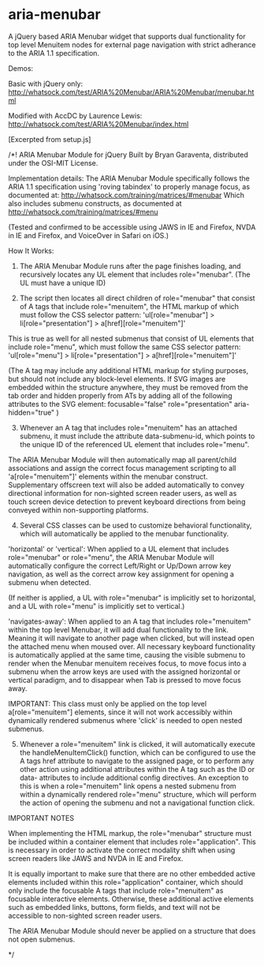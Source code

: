# aria-menubar
A jQuery based ARIA Menubar widget that supports dual functionality for top level Menuitem nodes for external page navigation with strict adherance to the ARIA 1.1 specification.

Demos:

Basic with jQuery only: http://whatsock.com/test/ARIA%20Menubar/ARIA%20Menubar/menubar.html

Modified with AccDC by Laurence Lewis: http://whatsock.com/test/ARIA%20Menubar/index.html

[Excerpted from setup.js]

/*!
ARIA Menubar Module for jQuery
Built by Bryan Garaventa, distributed under the OSI-MIT License.

Implementation details: The ARIA Menubar Module specifically follows the ARIA 1.1 specification using 'roving tabindex' to properly manage focus, as documented at:
http://whatsock.com/training/matrices/#menubar
Which also includes submenu constructs, as documented at
http://whatsock.com/training/matrices/#menu

(Tested and confirmed to be accessible using JAWS in IE and Firefox, NVDA in IE and Firefox, and VoiceOver in Safari on iOS.)

How It Works:

1. The ARIA Menubar Module runs after the page finishes loading, and recursively locates any UL element that includes role="menubar". (The UL must have a unique ID)

2. The script then locates all direct children of role="menubar" that consist of A tags that include role="menuitem", the HTML markup of which must follow the CSS selector pattern:
'ul[role="menubar"] > li[role="presentation"] > a[href][role="menuitem"]'

This is true as well for all nested submenus that consist of UL elements that include role="menu", which must follow the same CSS selector pattern:
'ul[role="menu"] > li[role="presentation"] > a[href][role="menuitem"]'

(The A tag may include any additional HTML markup for styling purposes, but should not include any block-level elements.
If SVG images are embedded within the structure anywhere, they must be removed from the tab order and hidden properly from ATs by adding all of the following attributes to the SVG element: focusable="false" role="presentation" aria-hidden="true" ) 

3. Whenever an A tag that includes role="menuitem" has an attached submenu, it must include the attribute data-submenu-id, which points to the unique ID of the referenced UL element that includes role="menu".

The ARIA Menubar Module will then automatically map all parent/child associations and assign the correct focus management scripting to all 'a[role="menuitem"]' elements within the menubar construct. Supplementary offscreen text will also be added automatically to convey directional information for non-sighted screen reader users, as well as touch screen device detection to prevent keyboard directions from being conveyed within non-supporting platforms.

4. Several CSS classes can be used to customize behavioral functionality, which will automatically be applied to the menubar functionality.

'horizontal' or 'vertical': When applied to a UL element that includes role="menubar" or role="menu", the ARIA Menubar Module will automatically configure the correct Left/Right or Up/Down arrow key navigation, as well as the correct arrow key assignment for opening a submenu when detected.

(If neither is applied, a UL with role="menubar" is implicitly set to horizontal, and a UL with role="menu" is implicitly set to vertical.)

'navigates-away': When applied to an A tag that includes role="menuitem" within the top level Menubar, it will add dual functionality to the link. Meaning it will navigate to another page when clicked, but will instead open the attached menu when moused over.
All necessary keyboard functionality is automatically applied at the same time, causing the visible submenu to render when the Menubar menuitem receives focus, to move focus into a submenu when the arrow keys are used with the assigned horizontal or vertical paradigm, and to disappear when Tab is pressed to move focus away.

IMPORTANT: This class must only be applied on the top level a[role="menuitem"] elements, since it will not work accessibly within dynamically rendered submenus where 'click' is needed to open nested submenus.

5. Whenever a role="menuitem" link is clicked, it will automatically execute the handleMenuItemClick() function, which can be configured to use the A tags href attribute to navigate to the assigned page, or to perform any other action using additional attributes within the A tag such as the ID or data- attributes to include additional config directives.
An exception to this is when a role="menuitem" link opens a nested submenu from within a dynamically rendered role="menu" structure, which will perform the action of opening the submenu and not a navigational function click.

IMPORTANT NOTES

When implementing the HTML markup, the role="menubar" structure must be included within a container element that includes role="application". This is necessary in order to activate the correct modality shift when using screen readers like JAWS and NVDA in IE and Firefox.

It is equally important to make sure that there are no other embedded active elements included within this role="application" container, which should only include the focusable A tags that include role="menuitem" as focusable interactive elements. Otherwise, these additional active elements such as embedded links, buttons, form fields, and text will not be accessible to non-sighted screen reader users.

The ARIA Menubar Module should never be applied on a structure that does not open submenus.

*/